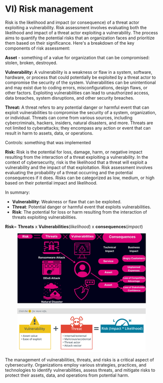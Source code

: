 # VI) Risk management

Risk is the likelihood and impact (or consequence) of a threat actor exploiting a vulnerability. Risk assessment involves evaluating both the likelihood and impact of a threat actor exploiting a vulnerability. The process aims to quantify the potential risks that an organization faces and prioritize them based on their significance. Here's a breakdown of the key components of risk assessment:

**Asset** - something of a value for organization that can be compromised: stolen, broken, destroyed.

**Vulnerability:** A vulnerability is a weakness or flaw in a system, software, hardware, or process that could potentially be exploited by a threat actor to compromise the security of the system. Vulnerabilities can be unintentional and may exist due to coding errors, misconfigurations, design flaws, or other factors. Exploiting vulnerabilities can lead to unauthorized access, data breaches, system disruptions, and other security breaches.

**Threat:** A threat refers to any potential danger or harmful event that can exploit vulnerabilities to compromise the security of a system, organization, or individual. Threats can come from various sources, including cybercriminals, hackers, insiders, natural disasters, and more. Threats are not limited to cyberattacks; they encompass any action or event that can result in harm to assets, data, or operations.

Controls: something that was implemented&#x20;

**Risk:** Risk is the potential for loss, damage, harm, or negative impact resulting from the interaction of a threat exploiting a vulnerability. In the context of cybersecurity, risk is the likelihood that a threat will exploit a vulnerability and the impact of that exploitation. Risk assessment involves evaluating the probability of a threat occurring and the potential consequences if it does. Risks can be categorized as low, medium, or high based on their potential impact and likelihood.

In summary:

* **Vulnerability**: Weakness or flaw that can be exploited.
* **Threat**: Potential danger or harmful event that exploits vulnerabilities.
* **Risk**: The potential for loss or harm resulting from the interaction of threats exploiting vulnerabilities.

**Risk**= **Threats** x **Vulnerabilities**(_likelihood_) x **consequences**(_impact_)

<figure><img src="../../../.gitbook/assets/image.png" alt=""><figcaption></figcaption></figure>

<figure><img src="../../../.gitbook/assets/image-6065e8f0e186f.jpg" alt=""><figcaption></figcaption></figure>

The management of vulnerabilities, threats, and risks is a critical aspect of cybersecurity. Organizations employ various strategies, practices, and technologies to identify vulnerabilities, assess threats, and mitigate risks to protect their assets, data, and operations from potential harm.



